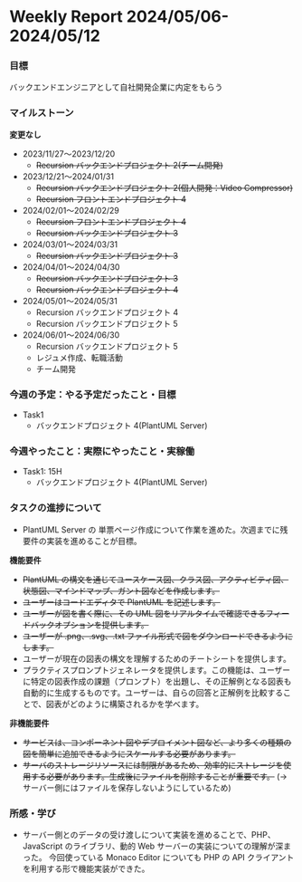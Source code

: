 # Weekly Report 2024/05/06-2024/05/12

### 目標

バックエンドエンジニアとして自社開発企業に内定をもらう

### マイルストーン

**変更なし**

- 2023/11/27〜2023/12/20
  - ~~Recursion バックエンドプロジェクト 2(チーム開発)~~
- 2023/12/21〜2024/01/31
  - ~~Recursion バックエンドプロジェクト 2(個人開発：Video Compressor)~~
  - ~~Recursion フロントエンドプロジェクト 4~~
- 2024/02/01〜2024/02/29
  - ~~Recursion フロントエンドプロジェクト 4~~
  - ~~Recursion バックエンドプロジェクト 3~~
- 2024/03/01〜2024/03/31
  - ~~Recursion バックエンドプロジェクト 3~~
- 2024/04/01〜2024/04/30
  - ~~Recursion バックエンドプロジェクト 3~~
  - ~~Recursion バックエンドプロジェクト 4~~
- 2024/05/01〜2024/05/31
  - Recursion バックエンドプロジェクト 4
  - Recursion バックエンドプロジェクト 5
- 2024/06/01〜2024/06/30
  - Recursion バックエンドプロジェクト 5
  - レジュメ作成、転職活動
  - チーム開発

### 今週の予定：やる予定だったこと・目標

- Task1
  - バックエンドプロジェクト 4(PlantUML Server)

### 今週やったこと：実際にやったこと・実稼働

- Task1: 15H
  - バックエンドプロジェクト 4(PlantUML Server)

### タスクの進捗について

- PlantUML Server の 単票ページ作成について作業を進めた。次週までに残要件の実装を進めることが目標。

**機能要件**

- ~~PlantUML の構文を通じてユースケース図、クラス図、アクティビティ図、状態図、マインドマップ、ガント図などを作成します。~~
- ~~ユーザーはコードエディタで PlantUML を記述します。~~
- ~~ユーザーが図を書く際に、その UML 図をリアルタイムで確認できるフィードバックオプションを提供します。~~
- ~~ユーザーが .png、.svg、.txt ファイル形式で図をダウンロードできるようにします。~~
- ユーザーが現在の図表の構文を理解するためのチートシートを提供します。
- プラクティスプロンプトジェネレータを提供します。この機能は、ユーザーに特定の図表作成の課題（プロンプト）を出題し、その正解例となる図表も自動的に生成するものです。ユーザーは、自らの回答と正解例を比較することで、図表がどのように構築されるかを学べます。

**非機能要件**

- ~~サービスは、コンポーネント図やデプロイメント図など、より多くの種類の図を簡単に追加できるようにスケールする必要があります。~~
- ~~サーバのストレージリソースには制限があるため、効率的にストレージを使用する必要があります。生成後にファイルを削除することが重要です。~~
  (→ サーバー側にはファイルを保存しないようにしているため)

### 所感・学び

- サーバー側とのデータの受け渡しについて実装を進めることで、PHP、JavaScript のライブラリ、動的 Web サーバーの実装についての理解が深まった。
  今回使っている Monaco Editor についても PHP の API クライアントを利用する形で機能実装ができた。
